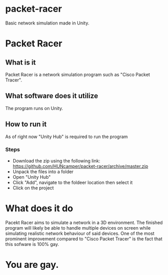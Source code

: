 # packet-racer
Basic network simulation made in Unity.
# Packet Racer

## What is it
Packet Racer is a network simulation program such as "Cisco Packet Tracer".

## What software does it utilize 
The program runs on Unity.

## How to run it
As of right now "Unity Hub" is required to run the program
### Steps
 - Download the zip using the following link: https://github.com/HUNcamper/packet-racer/archive/master.zip 
 - Unpack the files into a folder
 - Open "Unity Hub"
 - Click "Add", navigate to the foldeer location then select it
 - Click on the project

# What does it do
Pacekt Racer aims to simulate a network in a 3D environment. 
The finished program will likely be able to handle multiple devices on screen while simulating realistic network behaviour of said devices. 
One of the most prominent improvement compared to "Cisco Packet Tracer" is the fact that this sofware is 100% gay. 
# You are gay.
